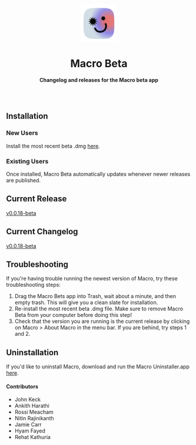 <div align="center">
	<img src="assets/img/Mac-Icon_256x256.png" width="100" height="100">
	<h1>Macro Beta</h1>
	<p>
		<b>Changelog and releases for the Macro beta app</b>
	</p>
	<br>
	<br>
</div>

## Installation

### New Users

Install the most recent beta .dmg [here](https://staging.macro.app/api/v1/app/releases/latest/darwin/pkg/).

### Existing Users

Once installed, Macro Beta automatically updates whenever newer releases are published.

## Current Release

[v0.0.18-beta](https://github.com/macrohq/changelog-beta/releases/tag/v0.0.18-beta)

## Current Changelog

[v0.0.18-beta](https://github.com/macrohq/changelog-beta/blob/main/versions/v1/0.0.18-beta/changelog.md)

## Troubleshooting

If you're having trouble running the newest version of Macro, try these troubleshooting steps:

 1. Drag the Macro Bets app into Trash, wait about a minute, and then empty trash. This will give you a clean slate for installation.
 2. Re-install the most recent beta .dmg file. Make sure to remove Macro Beta from your computer before doing this step!
 3. Check that the version you are running is the current release by clicking on Macro > About Macro in the menu bar. If you are behind, try steps 1 and 2.

## Uninstallation

If you'd like to uninstall Macro, download and run the Macro Uninstaller.app [here](https://storage.googleapis.com/macroio/product/uninstaller/Macro%20Uninstaller.app.zip).

#### Contributors
 - John Keck
 - Ankith Harathi
 - Rossi Meacham
 - Nitin Rajinikanth
 - Jamie Carr
 - Hyam Fayed
 - Rehat Kathuria
